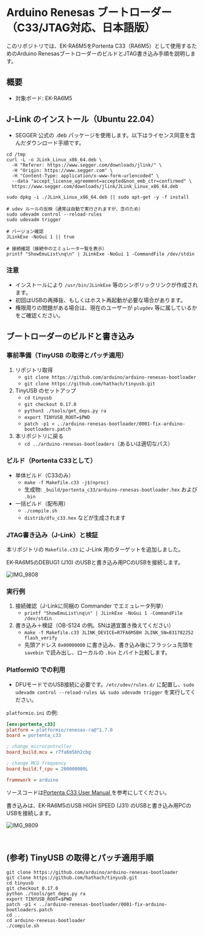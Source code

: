 # Arduino Renesas ブートローダー（C33/JTAG対応、日本語版）

このリポジトリでは、EK-RA6M5をPortenta C33（RA6M5）として使用するためのArduino RenesasブートローダーのビルドとJTAG書き込み手順を説明します。

## 概要
- 対象ボード: EK-RA6M5

## J-Link のインストール（Ubuntu 22.04）
- SEGGER 公式の .deb パッケージを使用します。以下はライセンス同意を含んだダウンロード手順です。

```
cd /tmp
curl -L -o JLink_Linux_x86_64.deb \
  -H "Referer: https://www.segger.com/downloads/jlink/" \
  -H "Origin: https://www.segger.com" \
  -H "Content-Type: application/x-www-form-urlencoded" \
  --data "accept_license_agreement=accepted&non_emb_ctr=confirmed" \
  https://www.segger.com/downloads/jlink/JLink_Linux_x86_64.deb

sudo dpkg -i ./JLink_Linux_x86_64.deb || sudo apt-get -y -f install

# udev ルールの反映（通常は自動で実行されますが、念のため）
sudo udevadm control --reload-rules
sudo udevadm trigger

# バージョン確認
JLinkExe -NoGui 1 || true

# 接続確認（接続中のエミュレータ一覧を表示）
printf "ShowEmuList\nq\n" | JLinkExe -NoGui 1 -CommandFile /dev/stdin
```

### 注意
- インストールにより `/usr/bin/JLinkExe` 等のシンボリックリンクが作成されます。
- 初回はUSBの再挿抜、もしくはホスト再起動が必要な場合があります。
- 権限周りの問題がある場合は、現在のユーザーが `plugdev` 等に属しているかをご確認ください。

## ブートローダーのビルドと書き込み
### 事前準備（TinyUSB の取得とパッチ適用）
1. リポジトリ取得
   - `git clone https://github.com/arduino/arduino-renesas-bootloader`
   - `git clone https://github.com/hathach/tinyusb.git`
2. TinyUSB のセットアップ
   - `cd tinyusb`
   - `git checkout 0.17.0`
   - `python3 ./tools/get_deps.py ra`
   - `export TINYUSB_ROOT=$PWD`
   - `patch -p1 < ../arduino-renesas-bootloader/0001-fix-arduino-bootloaders.patch`
3. 本リポジトリに戻る
   - `cd ../arduino-renesas-bootloaders`（あるいは適切なパス）

### ビルド（Portenta C33として）
- 単体ビルド（C33のみ）
  - `make -f Makefile.c33 -j$(nproc)`
  - 生成物: `_build/portenta_c33/arduino-renesas-bootloader.hex` および `.bin`
- 一括ビルド（配布用）
  - `./compile.sh`
  - `distrib/dfu_c33.hex` などが生成されます

### JTAG書き込み（J-Link）と検証
本リポジトリの `Makefile.c33` に J-Link 用のターゲットを追加しました。

EK-RA6M5のDEBUG1 (J10) のUSBと書き込み用PCのUSBを接続します。

![IMG_9808](https://github.com/user-attachments/assets/f00d3726-7cd3-4eca-809b-55211ecd3e80)

### 実行例
1. 接続確認（J-Linkに同梱の Commander でエミュレータ列挙）
   - `printf "ShowEmuList\nq\n" | JLinkExe -NoGui 1 -CommandFile /dev/stdin`
2. 書き込み＋検証（OB-S124 の例。SNは適宜置き換えてください）
   - `make -f Makefile.c33 JLINK_DEVICE=R7FA6M5BH JLINK_SN=831782252 flash_verify`
   - 先頭アドレス `0x00000000` に書き込み、書き込み後にフラッシュ先頭を `savebin` で読み出し、ローカルの `.bin` とバイト比較します。

### PlatformIO での利用

- DFUモードでのUSB接続に必要です。`/etc/udev/rules.d/` に配置し、`sudo udevadm control --reload-rules && sudo udevadm trigger` を実行してください。

`platformio.ini` の例: 

```ini
[env:portenta_c33]
platform = platformio/renesas-ra@^1.7.0
board = portenta_c33

; change microcontroller
board_build.mcu = r7fa6m5bh2cbg

; change MCU frequency
board_build.f_cpu = 200000000L

framework = arduino
```

ソースコードは[Portenta C33 User Manual
](https://docs.arduino.cc/tutorials/portenta-c33/user-manual)を参考にしてください。

書き込みは、EK-RA6M5のUSB HIGH SPEED (J31) のUSBと書き込み用PCのUSBを接続します。

![IMG_9809](https://github.com/user-attachments/assets/795ec467-393e-45db-809a-93fabcc94d85)


<br>

## (参考) TinyUSB の取得とパッチ適用手順

```
git clone https://github.com/arduino/arduino-renesas-bootloader
git clone https://github.com/hathach/tinyusb.git
cd tinyusb
git checkout 0.17.0
python ./tools/get_deps.py ra
export TINYUSB_ROOT=$PWD
patch -p1 < ../arduino-renesas-bootloader/0001-fix-arduino-bootloaders.patch
cd ..
cd arduino-renesas-bootloader
./compile.sh
```

